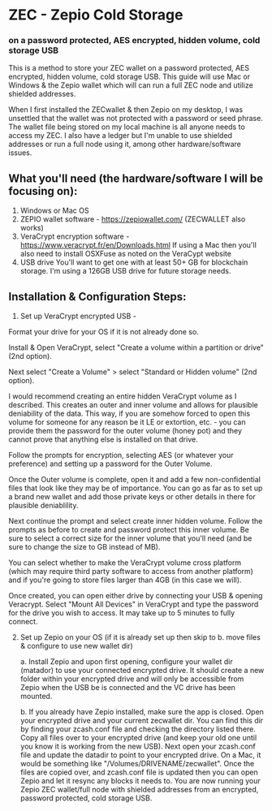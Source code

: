# ZEC - Zepio Cold Storage 
### on a password protected, AES encrypted, hidden volume, cold storage USB 

This is a method to store your ZEC wallet on a password protected, AES encrypted, hidden volume, cold storage USB. This guide will use Mac or Windows & the Zepio wallet which will can run a full ZEC node and utilize shielded addresses. 

When I first installed the ZECwallet & then Zepio on my desktop, I was unsettled that the wallet was not protected with a password or seed phrase. The wallet file being stored on my local machine is all anyone needs to access my ZEC. I also have a ledger but I'm unable to use shielded addresses or run a full node using it, among other hardware/software issues.


## What you'll need (the hardware/software I will be focusing on): 
1. Windows or Mac OS
2. ZEPIO wallet software - https://zepiowallet.com/ (ZECWALLET also works)
3. VeraCrypt encryption software - https://www.veracrypt.fr/en/Downloads.html
      If using a Mac then you'll also need to install OSXFuse as noted on the VeraCypt website
4. USB drive
	You'll want to get one with at least 50+ GB for blockchain storage. I'm using a 126GB USB drive for future storage needs.

## Installation & Configuration Steps:

1. Set up VeraCrypt encrypted USB - 

Format your drive for your OS if it is not already done so. 

Install & Open VeraCrypt, select "Create a volume within a partition or drive" (2nd option).

Next select "Create a Volume" > select "Standard or Hidden volume" (2nd option).

I would recommend creating an entire hidden VeraCrypt volume as I described. This creates an outer and inner volume and allows for plausible deniability of the data. This way, if you are somehow forced to open this volume for someone for any reason be it LE or extortion, etc. - you can provide them the password for the outer volume (honey pot) and they cannot prove that anything else is installed on that drive.

Follow the prompts for encryption, selecting AES (or whatever your preference) and setting up a password for the Outer Volume.

Once the Outer volume is complete, open it and add a few non-confidential files that look like they may be of importance. You can go as far as to set up a brand new wallet and add those private keys or other details in there for plausible deniablility.

Next continue the prompt and select create inner hidden volume. Follow the prompts as before to create and password protect this inner volume. Be sure to select a correct size for the inner volume that you'll need (and be sure to change the size to GB instead of MB).

You can select whether to make the VeraCrypt volume cross platform (which may require third party software to access from another platform) and if you're going to store files larger than 4GB (in this case we will). 

Once created, you can open either drive by connecting your USB & opening Veracrypt. Select "Mount All Devices" in VeraCrypt and type the password for the drive you wish to access. It may take up to 5 minutes to fully connect. 


2. Set up Zepio on your OS (if it is already set up then skip to b. move files & configure to use new wallet dir)

	a. Install Zepio and upon first opening, configure your wallet dir (matador) to use your connected encrypted drive. It should create a new folder within your encrypted drive and will only be accessible from Zepio when the USB be is connected and the VC drive has been mounted.


	b. If you already have Zepio installed, make sure the app is closed. Open your encrypted drive and your current zecwallet dir. You can find this dir by finding your zcash.conf file and checking the directory listed there. Copy all files over to your encrypted drive (and keep your old one until you know it is working from the new USB). Next open your zcash.conf file and update the datadir to point to your encrypted drive. On a Mac, it would be something like "/Volumes/DRIVENAME/zecwallet". Once the files are copied over, and zcash.conf file is updated then you can open Zepio and let it resync any blocks it needs to. You are now running your Zepio ZEC wallet/full node with shielded addresses from an encrypted, password protected, cold storage USB.

